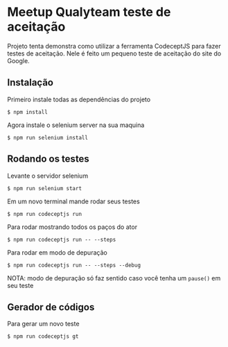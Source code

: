 # Meetup Qualyteam teste de aceitação

Projeto tenta demonstra como utilizar a ferramenta CodeceptJS para fazer testes de aceitação.
Nele é feito um pequeno teste de aceitação do site do Google.

## Instalação

Primeiro instale todas as dependências do projeto 

    $ npm install
    
Agora instale o selenium server na sua maquina

    $ npm run selenium install  

## Rodando os testes

Levante o servidor selenium 

    $ npm run selenium start 

Em um novo terminal mande rodar seus testes

    $ npm run codeceptjs run
     
Para rodar mostrando todos os paços do ator

    $ npm run codeceptjs run -- --steps
    
Para rodar em modo de depuração

    $ npm run codeceptjs run -- --steps --debug

NOTA: modo de depuração só faz sentido caso você tenha um `pause()` em seu teste

## Gerador de códigos

Para gerar um novo teste 

    $ npm run codeceptjs gt
